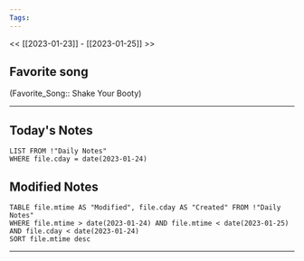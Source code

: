```yaml
---
Tags:
---
```

<< [[2023-01-23]] - [[2023-01-25]] >>
## Favorite song
(Favorite_Song:: Shake Your Booty)
___
## Today's Notes
```dataview
LIST FROM !"Daily Notes"
WHERE file.cday = date(2023-01-24)
```
## Modified Notes
```dataview
TABLE file.mtime AS "Modified", file.cday AS "Created" FROM !"Daily Notes" 
WHERE file.mtime > date(2023-01-24) AND file.mtime < date(2023-01-25) AND file.cday < date(2023-01-24)
SORT file.mtime desc
```
___
